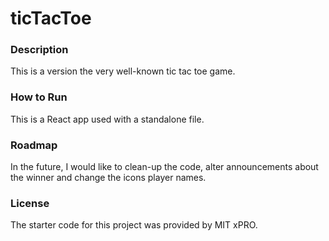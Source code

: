 # ticTacToe

### Description
<p> This is a version the very well-known tic tac toe game. </p>

### How to Run
<p> This is a React app used with a standalone file.  </p>

### Roadmap
<p> In the future, I would like to clean-up the code, alter announcements about the winner and change the icons player names. </p>

### License
<p> The starter code for this project was provided by MIT xPRO. </p>
